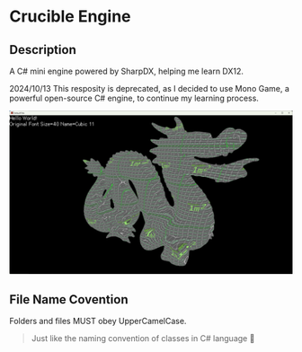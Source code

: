 # Crucible Engine
## Description
A C# mini engine powered by SharpDX, helping me learn DX12.

2024/10/13
This resposity is deprecated, as I decided to use Mono Game, a powerful open-source C# engine, to continue my learning process.

![Showcase](./showcase.png)

## File Name Covention
Folders and files MUST obey UpperCamelCase.<br/>
>Just like the naming convention of classes in C# language 🥰
